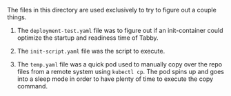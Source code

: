 The files in this directory are used exclusively to try to figure out a couple things.

1. The `deployment-test.yaml` file was to figure out if an init-container could optimize the startup and readiness time of Tabby.

2. The `init-script.yaml` file was the script to execute.

3. The `temp.yaml` file was a quick pod used to manually copy over the repo files from a remote system using `kubectl cp`. The pod spins up and goes into a sleep mode in order to have plenty of time to execute the copy command.

